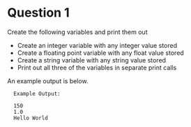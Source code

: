 # Question 1

Create the following variables and print them out

- Create an integer variable with any integer value stored
- Create a floating point variable with any float value stored
- Create a string variable with any string value stored
- Print out all three of the variables in separate print calls

An example output is below.

      Example Output:

      150
      1.0
      Hello World
